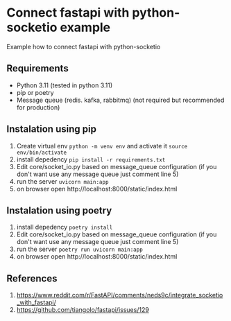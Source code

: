 # Connect fastapi with python-socketio example
Example how to connect fastapi with python-socketio

## Requirements
- Python 3.11 (tested in python 3.11)
- pip or poetry
- Message queue (redis. kafka, rabbitmq) (not required but recommended for production)

## Instalation using pip
1. Create virtual env `python -m venv env` and activate it `source env/bin/activate`
1. install depedency `pip install -r requirements.txt`
1. Edit core/socket_io.py based on message_queue configuration 
(if you don't want use any message queue just comment line 5)
1. run the server `uvicorn main:app`
1. on browser open http://localhost:8000/static/index.html

## Instalation using poetry
1. install depedency `poetry install`
1. Edit core/socket_io.py based on message_queue configuration 
(if you don't want use any message queue just comment line 5)
1. run the server `poetry run uvicorn main:app`
1. on browser open http://localhost:8000/static/index.html

## References
1. https://www.reddit.com/r/FastAPI/comments/neds9c/integrate_socketio_with_fastapi/
1. https://github.com/tiangolo/fastapi/issues/129
